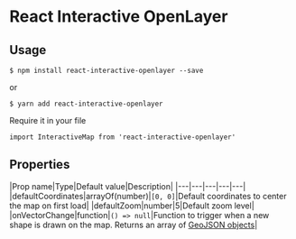 # React Interactive OpenLayer

## Usage

`$ npm install react-interactive-openlayer --save`

or

`$ yarn add react-interactive-openlayer`

Require it in your file

`import InteractiveMap from 'react-interactive-openlayer'`

## Properties

|Prop name|Type|Default value|Description|
|---|---|---|---|---|
|defaultCoordinates|arrayOf(number)|`[0, 0]`|Default coordinates to center the map on first load|
|defaultZoom|number|5|Default zoom level|
|onVectorChange|function|`() => null`|Function to trigger when a new shape is drawn on the map. Returns an array of [GeoJSON objects](https://tools.ietf.org/html/rfc7946#section-3)|
